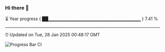 ### Hi there 👋

⏳ Year progress { ██▁▁▁▁▁▁▁▁▁▁▁▁▁▁▁▁▁▁▁▁▁▁▁▁▁▁▁▁ } 7.41 %

---

⏰ Updated on Tue, 28 Jan 2025 00:48:17 GMT

![Progress Bar CI](https://github.com/Shyam-Makwana/GitHub-Actions-Demo/workflows/Progress%20Bar%20CI/badge.svg)

